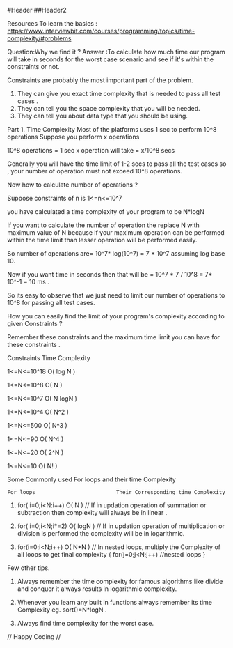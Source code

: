 #Header
##Header2


Resources To learn the basics : https://www.interviewbit.com/courses/programming/topics/time-complexity/#problems

Question:Why we find it ?
Answer  :To calculate how much time our program will take in seconds for the worst case scenario and see if it's within the
         constraints or not.
         
Constraints are probably the most important part of the problem.

1. They can give you exact time complexity that is needed to pass all test cases .
2. They can tell you the space complexity that you will be needed.
3. They can tell you about data type that you should be using.

Part 1. Time Complexity 
Most of the platforms uses 1 sec to perform 10^8 operations 
Suppose you perform x operations

10^8 operations = 1 sec
x operation will take = x/10^8 secs

Generally you will have the time limit of 1-2 secs to pass all the test cases so ,
your number of operation must not exceed 10^8 operations.

Now how to calculate number of operations ?

Suppose constraints of n is 1<=n<=10^7 

you have calculated a time complexity of your program to be N*logN

If you want to calculate the number of operation the replace N with maximum value of N because if your maximum operation can
be performed within the time limit than lesser operation will be performed easily.

So number of operations are= 10^7* log(10^7) = 7 * 10^7 assuming log base 10.

Now if you want time in seconds then that will be = 10^7 * 7 / 10^8 = 7* 10^-1 = 10 ms .

So its easy to observe that we just need to limit our number of operations to 10^8 for passing all test cases.

How you can easily find the limit of your program's complexity according to given Constraints ?

Remember these constraints and the maximum time limit you can have for these constraints .

Constraints              Time Complexity

1<=N<=10^18              O( log N )

1<=N<=10^8               O( N )
 
1<=N<=10^7               O( N logN )

1<=N<=10^4               O( N^2 )

1<=N<=500                O( N^3 )

1<=N<=90                 O( N^4 )

1<=N<=20                 O( 2^N )

1<=N<=10                 O( N! )

Some Commonly used For loops and their time Complexity

    For loops                          Their Corresponding time Complexity

1. for( i=0;i<N:i++)                   O( N ) // If in updation operation of summation or subtraction then complexity will always be in linear .

2. for( i=0;i<N;i*=2)                  O( logN ) // If in updation operation of multiplication or division is performed the complexity will be in logarithmic. 

3. for(i=0;i<N;i++)                    O( N*N ) // In nested loops, multiply the Complexity of all loops to get final complexity
   {
     for(j=0;j<N;j++)
     //nested loops
   }

Few other tips.

1. Always remember the time complexity for famous algorithms like divide and conquer it always results in logarithmic complexity.

2. Whenever you learn any built in functions always remember its time Complexity eg. sort()=N*logN . 

3. Always find time complexity for the worst case.

// Happy Coding //
